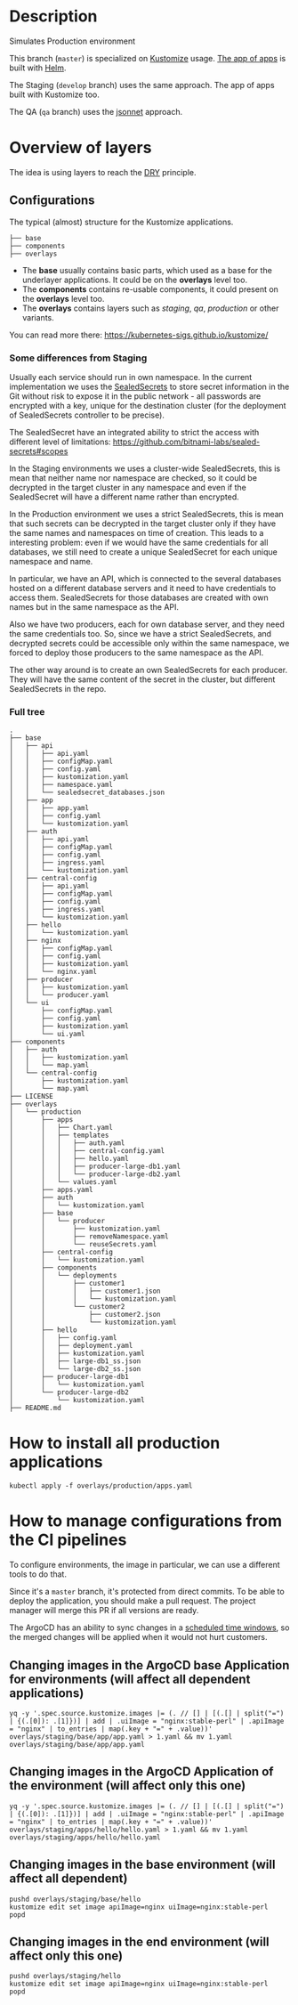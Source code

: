 # Description
Simulates Production environment

This branch (`master`) is specialized on [Kustomize](https://kubernetes-sigs.github.io/kustomize/) usage. [The app of apps](https://argoproj.github.io/argo-cd/operator-manual/cluster-bootstrapping/#app-of-apps-pattern) is built with [Helm](https://helm.sh/).

The Staging (`develop` branch) uses the same approach. The app of apps built with Kustomize too.

The QA (`qa` branch) uses the [jsonnet](https://jsonnet.org/) approach.

# Overview of layers
The idea is using layers to reach the [DRY](https://en.wikipedia.org/wiki/Don%27t_repeat_yourself) principle.

## Configurations
The typical (almost) structure for the Kustomize applications.
```
├── base
├── components
├── overlays
```

* The **base** usually contains basic parts, which used as a base for the underlayer applications. It could be on the **overlays** level too.
* The **components** contains re-usable components, it could present on the **overlays** level too.
* The **overlays** contains layers such as *staging*, *qa*, *production* or other variants.

You can read more there: https://kubernetes-sigs.github.io/kustomize/

### Some differences from Staging
Usually each service should run in own namespace. In the current implementation we uses the [SealedSecrets](https://github.com/bitnami-labs/sealed-secrets) to store secret information in the Git without risk to expose it in the public network - all passwords are encrypted with a key, unique for the destination cluster (for the deployment of SealedSecrets controller to be precise).

The SealedSecret have an integrated ability to strict the access with different level of limitations: https://github.com/bitnami-labs/sealed-secrets#scopes

In the Staging environments we uses a cluster-wide SealedSecrets, this is mean that neither name nor namespace are checked, so it could be decrypted in the target cluster in any namespace and even if the SealedSecret will have a different name rather than encrypted.

In the Production environment we uses a strict SealedSecrets, this is mean that such secrets can be decrypted in the target cluster only if they have the same names and namespaces on time of creation.
This leads to a interesting problem: even if we would have the same credentials for all databases, we still need to create a unique SealedSecret for each unique namespace and name.

In particular, we have an API, which is connected to the several databases hosted on a different database servers and it need to have credentials to access them. SealedSecrets for those databases are created with own names but in the same namespace as the API.

Also we have two producers, each for own database server, and they need the same credentials too.
So, since we have a strict SealedSecrets, and decrypted secrets could be accessible only within the same namespace, we forced to deploy those producers to the same namespace as the API.

The other way around is to create an own SealedSecrets for each producer. They will have the same content of the secret in the cluster, but different SealedSecrets in the repo.

### Full tree
```
.
├── base
│   ├── api
│   │   ├── api.yaml
│   │   ├── configMap.yaml
│   │   ├── config.yaml
│   │   ├── kustomization.yaml
│   │   ├── namespace.yaml
│   │   └── sealedsecret_databases.json
│   ├── app
│   │   ├── app.yaml
│   │   ├── config.yaml
│   │   └── kustomization.yaml
│   ├── auth
│   │   ├── api.yaml
│   │   ├── configMap.yaml
│   │   ├── config.yaml
│   │   ├── ingress.yaml
│   │   └── kustomization.yaml
│   ├── central-config
│   │   ├── api.yaml
│   │   ├── configMap.yaml
│   │   ├── config.yaml
│   │   ├── ingress.yaml
│   │   └── kustomization.yaml
│   ├── hello
│   │   └── kustomization.yaml
│   ├── nginx
│   │   ├── configMap.yaml
│   │   ├── config.yaml
│   │   ├── kustomization.yaml
│   │   └── nginx.yaml
│   ├── producer
│   │   ├── kustomization.yaml
│   │   └── producer.yaml
│   └── ui
│       ├── configMap.yaml
│       ├── config.yaml
│       ├── kustomization.yaml
│       └── ui.yaml
├── components
│   ├── auth
│   │   ├── kustomization.yaml
│   │   └── map.yaml
│   └── central-config
│       ├── kustomization.yaml
│       └── map.yaml
├── LICENSE
├── overlays
│   └── production
│       ├── apps
│       │   ├── Chart.yaml
│       │   ├── templates
│       │   │   ├── auth.yaml
│       │   │   ├── central-config.yaml
│       │   │   ├── hello.yaml
│       │   │   ├── producer-large-db1.yaml
│       │   │   └── producer-large-db2.yaml
│       │   └── values.yaml
│       ├── apps.yaml
│       ├── auth
│       │   └── kustomization.yaml
│       ├── base
│       │   └── producer
│       │       ├── kustomization.yaml
│       │       ├── removeNamespace.yaml
│       │       └── reuseSecrets.yaml
│       ├── central-config
│       │   └── kustomization.yaml
│       ├── components
│       │   └── deployments
│       │       ├── customer1
│       │       │   ├── customer1.json
│       │       │   └── kustomization.yaml
│       │       └── customer2
│       │           ├── customer2.json
│       │           └── kustomization.yaml
│       ├── hello
│       │   ├── config.yaml
│       │   ├── deployment.yaml
│       │   ├── kustomization.yaml
│       │   ├── large-db1_ss.json
│       │   └── large-db2_ss.json
│       ├── producer-large-db1
│       │   └── kustomization.yaml
│       └── producer-large-db2
│           └── kustomization.yaml
├── README.md
```

# How to install all production applications
```
kubectl apply -f overlays/production/apps.yaml
```

# How to manage configurations from the CI pipelines
To configure environments, the image in particular, we can use a different tools to do that.

Since it's a `master` branch, it's protected from direct commits. To be able to deploy the application, you should make a pull request.
The project manager will merge this PR if all versions are ready.

The ArgoCD has an ability to sync changes in a [scheduled time windows](https://argoproj.github.io/argo-cd/user-guide/sync_windows/), so the merged changes will be applied when it would not hurt customers.

## Changing images in the ArgoCD base Application for environments (will affect all dependent applications)
```
yq -y '.spec.source.kustomize.images |= (. // [] | [(.[] | split("=") | {(.[0]): .[1]})] | add | .uiImage = "nginx:stable-perl" | .apiImage = "nginx" | to_entries | map(.key + "=" + .value))' overlays/staging/base/app/app.yaml > 1.yaml && mv 1.yaml overlays/staging/base/app/app.yaml
```

## Changing images in the ArgoCD Application of the environment (will affect only this one)
```
yq -y '.spec.source.kustomize.images |= (. // [] | [(.[] | split("=") | {(.[0]): .[1]})] | add | .uiImage = "nginx:stable-perl" | .apiImage = "nginx" | to_entries | map(.key + "=" + .value))' overlays/staging/apps/hello/hello.yaml > 1.yaml && mv 1.yaml overlays/staging/apps/hello/hello.yaml
```

## Changing images in the base environment (will affect all dependent)
```
pushd overlays/staging/base/hello
kustomize edit set image apiImage=nginx uiImage=nginx:stable-perl
popd
```

## Changing images in the end environment (will affect only this one)
```
pushd overlays/staging/hello
kustomize edit set image apiImage=nginx uiImage=nginx:stable-perl
popd
```
